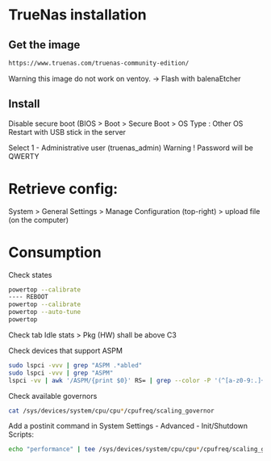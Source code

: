 # TrueNas installation

## Get the image

```bash
https://www.truenas.com/truenas-community-edition/
```

Warning this image do not work on ventoy.
-> Flash with balenaEtcher

## Install

Disable secure boot (BIOS > Boot > Secure Boot > OS Type : Other OS
Restart with USB stick in the server

Select 1 - Administrative user (truenas_admin)
Warning ! Password will be QWERTY

# Retrieve config:

System > General Settings > Manage Configuration (top-right) > upload file (on the computer)


# Consumption

Check states
```bash
powertop --calibrate
---- REBOOT
powertop --calibrate
powertop --auto-tune
powertop
```
Check tab Idle stats > Pkg (HW) shall be above C3

Check devices that support ASPM
```bash
sudo lspci -vvv | grep "ASPM .*abled"
sudo lspci -vvv | grep "ASPM"
lspci -vv | awk '/ASPM/{print $0}' RS= | grep --color -P '(^[a-z0-9:.]+|ASPM )'
```

Check available governors
```bash
cat /sys/devices/system/cpu/cpu*/cpufreq/scaling_governor
```

Add a postinit command in System Settings - Advanced - Init/Shutdown Scripts:
```bash
echo "performance" | tee /sys/devices/system/cpu/cpu*/cpufreq/scaling_governor
```
